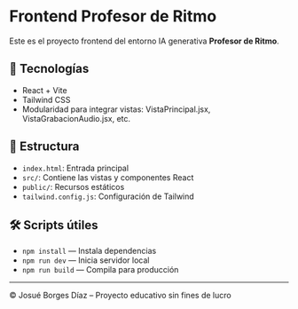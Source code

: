 # Frontend Profesor de Ritmo

Este es el proyecto frontend del entorno IA generativa **Profesor de Ritmo**.

## 🚀 Tecnologías
- React + Vite
- Tailwind CSS
- Modularidad para integrar vistas: VistaPrincipal.jsx, VistaGrabacionAudio.jsx, etc.

## 📂 Estructura
- `index.html`: Entrada principal
- `src/`: Contiene las vistas y componentes React
- `public/`: Recursos estáticos
- `tailwind.config.js`: Configuración de Tailwind

## 🛠️ Scripts útiles
- `npm install` — Instala dependencias
- `npm run dev` — Inicia servidor local
- `npm run build` — Compila para producción

---

© Josué Borges Díaz – Proyecto educativo sin fines de lucro